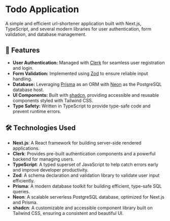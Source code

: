 # Todo Application

A simple and efficient url-shortener application built with Next.js, TypeScript, and several modern libraries for user authentication, form validation, and database management.

## 🚀 Features

- **User Authentication:** Managed with [Clerk](https://clerk.dev/) for seamless user registration and login.
- **Form Validation:** Implemented using [Zod](https://zod.dev/) to ensure reliable input handling.
- **Database:** Leveraging [Prisma](https://www.prisma.io/) as an ORM with [Neon](https://neon.tech/) as the PostgreSQL database host.
- **UI Components:** Built with [shadcn](https://shadcn.dev/), providing accessible and reusable components styled with Tailwind CSS.
- **Type Safety:** Written in TypeScript to provide type-safe code and prevent runtime errors.

## 🛠️ Technologies Used

- **Next.js**: A React framework for building server-side rendered applications.
- **Clerk**: Provides pre-built authentication components and a powerful backend for managing users.
- **TypeScript**: A typed superset of JavaScript to help catch errors early and improve developer productivity.
- **Zod**: A schema declaration and validation library to validate user input efficiently.
- **Prisma**: A modern database toolkit for building efficient, type-safe SQL queries.
- **Neon**: A scalable serverless PostgreSQL database, optimized for Next.js and Prisma.
- **shadcn**: A customizable and accessible component library built on Tailwind CSS, ensuring a consistent and beautiful UI.
